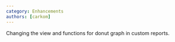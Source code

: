 ```yaml
---
category: Enhancements
authors: [carkom]
---
```


Changing the view and functions for donut graph in custom reports.
